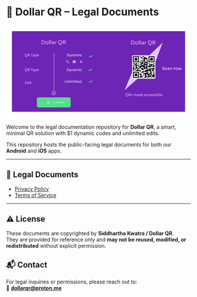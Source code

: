 # 🧾 Dollar QR – Legal Documents

![Dollar QR Banner](https://github.com/dollarqr/dollarqr-legal-docs/blob/main/github-Dollar-QR.png)

Welcome to the legal documentation repository for **Dollar QR**, a smart, minimal QR solution with $1 dynamic codes and unlimited edits.

This repository hosts the public-facing legal documents for both our **Android** and **iOS** apps.

---

## 📄 Legal Documents

- [Privacy Policy](https://dollarqr.github.io/dollarqr-legal-docs/privacy_policy.html)
- [Terms of Service](https://dollarqr.github.io/dollarqr-legal-docs/terms_of_service.html)

---

## ⚠️ License

These documents are copyrighted by **Siddhartha Kwatra / Dollar QR**.  
They are provided for reference only and **may not be reused, modified, or redistributed** without explicit permission.

## 📬 Contact

For legal inquiries or permissions, please reach out to:  
📧 **dollarqr@proton.me**
